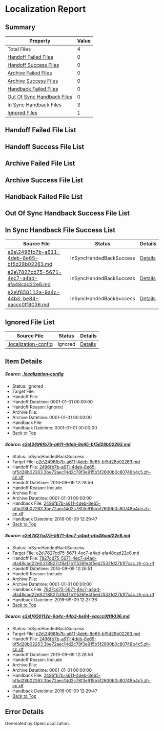 # <a name='report-top'></a> Localization Report

## Summary
 Property | Value 
 -------- | ----- 
 Total Files | 4
[ Handoff Failed Files ](#handoff-failed-list)| 0
[ Handoff Success Files ](#handoff-success-list)| 0
[ Archive Failed Files ](#archive-failed-list)| 0
[ Archive Success Files ](#archive-success-list)| 0
[ Handback Failed Files ](#handback-failed-list)| 0
[ Out Of Sync Handback Files ](#outofsync-handback-success-list)| 0
[ In Sync Handback Files ](#insync-handback-success-list)| 3
[ Ignored Files ](#ignored-list)| 1

## <a name='handoff-failed-list'></a> Handoff Failed File List

## <a name='handoff-success-list'></a> Handoff Success File List

## <a name='archive-failed-list'></a> Archive Failed File List

## <a name='archive-success-list'></a> Archive Success File List

## <a name='handback-failed-list'></a> Handback Failed File List

## <a name='outofsync-handback-success-list'></a> Out Of Sync Handback Success File List

## <a name='insync-handback-success-list'></a> In Sync Handback File Success List
 Source File | Status | Details 
 ----------- | ------ | ------- 
 [e2e\2496fb7b-a611-4deb-8e65-bf5d28b02263.md](https://github.com/OpenLocalizationTestOrg/ol-test0/blob/c6c82e5ec259c69c12f71690098e2291695d9d05/e2e/2496fb7b-a611-4deb-8e65-bf5d28b02263.md) | InSyncHandedBackSuccess | [Details](#d2b69d682654edf50a7ecb587012c3bb7fbfa7e41)
 [e2e\7827cd75-5671-4ec7-a4ad-afa48cad22e8.md](https://github.com/OpenLocalizationTestOrg/ol-test0/blob/73feba02d2757c38f4b69a8c4bdc9b7802a6f732/e2e/7827cd75-5671-4ec7-a4ad-afa48cad22e8.md) | InSyncHandedBackSuccess | [Details](#6b627cc3e09b2bcd2c594e16c34eb8ffd33bf3862)
 [e2e\f650112a-9a4c-44b3-be84-eaccc0ff8036.md](https://github.com/OpenLocalizationTestOrg/ol-test0/blob/c6c82e5ec259c69c12f71690098e2291695d9d05/e2e/f650112a-9a4c-44b3-be84-eaccc0ff8036.md) | InSyncHandedBackSuccess | [Details](#d2b69d682654edf50a7ecb587012c3bb7fbfa7e43)

## <a name='ignored-list'></a> Ignored File List
 Source File | Status | Details 
 ----------- | ------ | ------- 
 [.localization-config](https://github.com/OpenLocalizationTestOrg/ol-test0/blob/c6c82e5ec259c69c12f71690098e2291695d9d05/.localization-config) | Ignored | [Details](#c268a05ecaa7ec85942ed632c29928ee5bd6da8d0)

## Item Details
##### <a name='c268a05ecaa7ec85942ed632c29928ee5bd6da8d0'></a> Source: [.localization-config](https://github.com/OpenLocalizationTestOrg/ol-test0/blob/c6c82e5ec259c69c12f71690098e2291695d9d05/.localization-config)
* Status: Ignored
* Target File: 
* Handoff File: 
* Handoff Datetime: 0001-01-01 00:00:00
* Handoff Reason: Ignored
* Archive File: 
* Archive Datetime: 0001-01-01 00:00:00
* Handback File: 
* Handback Datetime: 0001-01-01 00:00:00
* [Back to Top](#report-top)

##### <a name='d2b69d682654edf50a7ecb587012c3bb7fbfa7e41'></a> Source: [e2e\2496fb7b-a611-4deb-8e65-bf5d28b02263.md](https://github.com/OpenLocalizationTestOrg/ol-test0/blob/c6c82e5ec259c69c12f71690098e2291695d9d05/e2e/2496fb7b-a611-4deb-8e65-bf5d28b02263.md)
* Status: InSyncHandedBackSuccess
* Target File: [e2e\2496fb7b-a611-4deb-8e65-bf5d28b02263.md](https://github.com/OpenLocalizationTestOrg/ol-test0-zhcn/blob/ab3591d3f0641509d7f59d7df19a40a6c880a360/e2e/2496fb7b-a611-4deb-8e65-bf5d28b02263.md)
* Handoff File: [2496fb7b-a611-4deb-8e65-bf5d28b02263.3be72aec14d2c78f3e915b5f2600b0c80748b4c5.zh-cn.xlf](https://github.com/OpenLocalizationTestOrg/ol-test0-handoff/blob/706fb2f0d03ee76e8ddc39ef1a9a2ab21d5fa5b1/ol-handoff/OpenLocalizationTestOrg/ol-test0-zhcn/yuwzho/ht/2496fb7b-a611-4deb-8e65-bf5d28b02263.3be72aec14d2c78f3e915b5f2600b0c80748b4c5.zh-cn.xlf)
* Handoff Datetime: 2016-09-09 12:28:56
* Handoff Reason: Include
* Archive File: 
* Archive Datetime: 0001-01-01 00:00:00
* Handback File: [2496fb7b-a611-4deb-8e65-bf5d28b02263.3be72aec14d2c78f3e915b5f2600b0c80748b4c5.zh-cn.xlf](https://github.com/OpenLocalizationTestOrg/ol-test0-handback/blob/2024bad42975612de756bac3ad7007e33572b66a/ol-handback/OpenLocalizationTestOrg/ol-test0-zhcn/yuwzho/ht/2496fb7b-a611-4deb-8e65-bf5d28b02263.3be72aec14d2c78f3e915b5f2600b0c80748b4c5.zh-cn.xlf)
* Handback Datetime: 2016-09-09 12:29:47
* [Back to Top](#report-top)

##### <a name='6b627cc3e09b2bcd2c594e16c34eb8ffd33bf3862'></a> Source: [e2e\7827cd75-5671-4ec7-a4ad-afa48cad22e8.md](https://github.com/OpenLocalizationTestOrg/ol-test0/blob/73feba02d2757c38f4b69a8c4bdc9b7802a6f732/e2e/7827cd75-5671-4ec7-a4ad-afa48cad22e8.md)
* Status: InSyncHandedBackSuccess
* Target File: [e2e\7827cd75-5671-4ec7-a4ad-afa48cad22e8.md](https://github.com/OpenLocalizationTestOrg/ol-test0-zhcn/blob/b7588f25ae8484f18c69df45a18927ea46bc85dc/e2e/7827cd75-5671-4ec7-a4ad-afa48cad22e8.md)
* Handoff File: [7827cd75-5671-4ec7-a4ad-afa48cad22e8.218827cf8a17b11536fe4f5ed2533fd27b1f7cac.zh-cn.xlf](https://github.com/OpenLocalizationTestOrg/ol-test0-handoff/blob/81d04ef6a9280ef00768011d8729ca1ffcf4dbf5/ol-handoff/OpenLocalizationTestOrg/ol-test0-zhcn/yuwzho/ht/7827cd75-5671-4ec7-a4ad-afa48cad22e8.218827cf8a17b11536fe4f5ed2533fd27b1f7cac.zh-cn.xlf)
* Handoff Datetime: 2016-09-09 12:26:51
* Handoff Reason: Include
* Archive File: 
* Archive Datetime: 0001-01-01 00:00:00
* Handback File: [7827cd75-5671-4ec7-a4ad-afa48cad22e8.218827cf8a17b11536fe4f5ed2533fd27b1f7cac.zh-cn.xlf](https://github.com/OpenLocalizationTestOrg/ol-test0-handback/blob/c361eb64d383740b2bb4ad1ec139e7edfbecfc49/ol-handback/OpenLocalizationTestOrg/ol-test0-zhcn/yuwzho/ht/7827cd75-5671-4ec7-a4ad-afa48cad22e8.218827cf8a17b11536fe4f5ed2533fd27b1f7cac.zh-cn.xlf)
* Handback Datetime: 2016-09-09 12:27:36
* [Back to Top](#report-top)

##### <a name='d2b69d682654edf50a7ecb587012c3bb7fbfa7e43'></a> Source: [e2e\f650112a-9a4c-44b3-be84-eaccc0ff8036.md](https://github.com/OpenLocalizationTestOrg/ol-test0/blob/c6c82e5ec259c69c12f71690098e2291695d9d05/e2e/f650112a-9a4c-44b3-be84-eaccc0ff8036.md)
* Status: InSyncHandedBackSuccess
* Target File: [e2e\2496fb7b-a611-4deb-8e65-bf5d28b02263.md](https://github.com/OpenLocalizationTestOrg/ol-test0-zhcn/blob/ab3591d3f0641509d7f59d7df19a40a6c880a360/e2e/2496fb7b-a611-4deb-8e65-bf5d28b02263.md)
* Handoff File: [2496fb7b-a611-4deb-8e65-bf5d28b02263.3be72aec14d2c78f3e915b5f2600b0c80748b4c5.zh-cn.xlf](https://github.com/OpenLocalizationTestOrg/ol-test0-handoff/blob/706fb2f0d03ee76e8ddc39ef1a9a2ab21d5fa5b1/ol-handoff/OpenLocalizationTestOrg/ol-test0-zhcn/yuwzho/ht/2496fb7b-a611-4deb-8e65-bf5d28b02263.3be72aec14d2c78f3e915b5f2600b0c80748b4c5.zh-cn.xlf)
* Handoff Datetime: 2016-09-09 12:28:56
* Handoff Reason: Include
* Archive File: 
* Archive Datetime: 0001-01-01 00:00:00
* Handback File: [2496fb7b-a611-4deb-8e65-bf5d28b02263.3be72aec14d2c78f3e915b5f2600b0c80748b4c5.zh-cn.xlf](https://github.com/OpenLocalizationTestOrg/ol-test0-handback/blob/2024bad42975612de756bac3ad7007e33572b66a/ol-handback/OpenLocalizationTestOrg/ol-test0-zhcn/yuwzho/ht/2496fb7b-a611-4deb-8e65-bf5d28b02263.3be72aec14d2c78f3e915b5f2600b0c80748b4c5.zh-cn.xlf)
* Handback Datetime: 2016-09-09 12:29:47
* [Back to Top](#report-top)


## Error Details

Generated by OpenLocalization.
